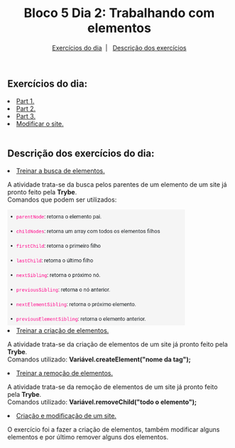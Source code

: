 <h1 align="center">Bloco 5 Dia 2: Trabalhando com elementos</h1>

<p align="center">
  <a href="#exercicio">Exercícios do dia</a>&nbsp;&nbsp;|&nbsp;&nbsp;
  <a href="#descricao">Descrição dos exercícios</a>
</p>

</br>
<h2 id="exercicio">Exercícios do dia:</h2>
<li><a href="#atividade1">Part 1.</a></li>
<li><a href="#atividade2">Part 2.</a></li>
<li><a href="#atividade3">Part 3.</a></li>
<li><a href="#exercicio">Modificar o site.</a></li>

</br>
<h2 id="descricao">Descrição dos exercícios do dia:</h2>

<li id="atividade1"><a href="AtividadeQuadrado.html">Treinar a busca de elementos.</a></li>
<p>A atividade trata-se da busca pelos parentes de um elemento de um site já pronto feito pela <strong>Trybe</strong>.</br>Comandos que podem ser utilizados: </p>
<img alt="Imagem Comandos" src="Imagens/comandos.png" width = "400px">

<li id="atividade2"><a href="AtividadeQuadrado.html">Treinar a criação de elementos.</a></li>
<p>A atividade trata-se da criação de elementos de um site já pronto feito pela <strong>Trybe</strong>.</br>Comandos utilizado: <strong>Variável.createElement("nome da tag");</strong></p>

<li id="atividade3"><a href="AtividadeQuadrado.html">Treinar a remoção de elementos.</a></li>
<p>A atividade trata-se da remoção de elementos de um site já pronto feito pela <strong>Trybe</strong>.</br>Comandos utilizado: <strong>Variável.removeChild("todo o elemento");</strong></p>

<li id="exercicio"><a href="exercício.html">Criação e modificação de um site.</a></li>
<p>O exercício foi a fazer a criação de elementos, também modificar alguns elementos e por último remover alguns dos elementos.</p>